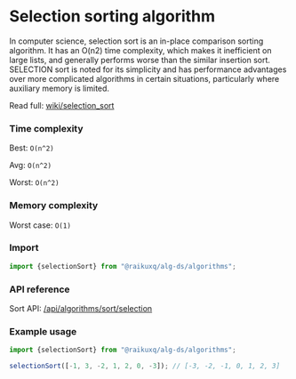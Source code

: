 # Selection sorting algorithm

In computer science, selection sort is an in-place comparison sorting algorithm. It has an O(n2) time complexity, which
makes it inefficient on large lists, and generally performs worse than the similar insertion sort. SELECTION sort is
noted for its simplicity and has performance advantages over more complicated algorithms in certain situations,
particularly where auxiliary memory is limited.

Read full: [wiki/selection_sort](https://en.wikipedia.org/wiki/Selection_sort)

### Time complexity

Best: `O(n^2)  `

Avg: `O(n^2)  `

Worst: `O(n^2)`

### Memory complexity

Worst case: `O(1)`

### Import

```ts
import {selectionSort} from "@raikuxq/alg-ds/algorithms";
```

### API reference

Sort API: [/api/algorithms/sort/selection](/api/algorithms/sort/selection)

### Example usage

```ts
import {selectionSort} from "@raikuxq/alg-ds/algorithms";

selectionSort([-1, 3, -2, 1, 2, 0, -3]); // [-3, -2, -1, 0, 1, 2, 3]
```
